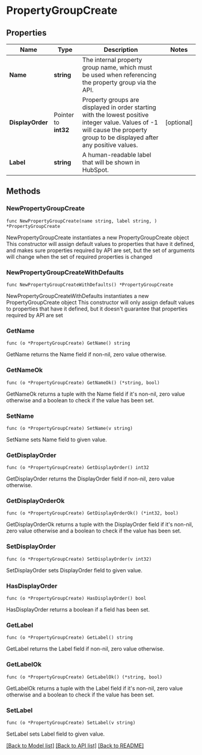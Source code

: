 # PropertyGroupCreate

## Properties

Name | Type | Description | Notes
------------ | ------------- | ------------- | -------------
**Name** | **string** | The internal property group name, which must be used when referencing the property group via the API. | 
**DisplayOrder** | Pointer to **int32** | Property groups are displayed in order starting with the lowest positive integer value. Values of -1 will cause the property group to be displayed after any positive values. | [optional] 
**Label** | **string** | A human-readable label that will be shown in HubSpot. | 

## Methods

### NewPropertyGroupCreate

`func NewPropertyGroupCreate(name string, label string, ) *PropertyGroupCreate`

NewPropertyGroupCreate instantiates a new PropertyGroupCreate object
This constructor will assign default values to properties that have it defined,
and makes sure properties required by API are set, but the set of arguments
will change when the set of required properties is changed

### NewPropertyGroupCreateWithDefaults

`func NewPropertyGroupCreateWithDefaults() *PropertyGroupCreate`

NewPropertyGroupCreateWithDefaults instantiates a new PropertyGroupCreate object
This constructor will only assign default values to properties that have it defined,
but it doesn't guarantee that properties required by API are set

### GetName

`func (o *PropertyGroupCreate) GetName() string`

GetName returns the Name field if non-nil, zero value otherwise.

### GetNameOk

`func (o *PropertyGroupCreate) GetNameOk() (*string, bool)`

GetNameOk returns a tuple with the Name field if it's non-nil, zero value otherwise
and a boolean to check if the value has been set.

### SetName

`func (o *PropertyGroupCreate) SetName(v string)`

SetName sets Name field to given value.


### GetDisplayOrder

`func (o *PropertyGroupCreate) GetDisplayOrder() int32`

GetDisplayOrder returns the DisplayOrder field if non-nil, zero value otherwise.

### GetDisplayOrderOk

`func (o *PropertyGroupCreate) GetDisplayOrderOk() (*int32, bool)`

GetDisplayOrderOk returns a tuple with the DisplayOrder field if it's non-nil, zero value otherwise
and a boolean to check if the value has been set.

### SetDisplayOrder

`func (o *PropertyGroupCreate) SetDisplayOrder(v int32)`

SetDisplayOrder sets DisplayOrder field to given value.

### HasDisplayOrder

`func (o *PropertyGroupCreate) HasDisplayOrder() bool`

HasDisplayOrder returns a boolean if a field has been set.

### GetLabel

`func (o *PropertyGroupCreate) GetLabel() string`

GetLabel returns the Label field if non-nil, zero value otherwise.

### GetLabelOk

`func (o *PropertyGroupCreate) GetLabelOk() (*string, bool)`

GetLabelOk returns a tuple with the Label field if it's non-nil, zero value otherwise
and a boolean to check if the value has been set.

### SetLabel

`func (o *PropertyGroupCreate) SetLabel(v string)`

SetLabel sets Label field to given value.



[[Back to Model list]](../README.md#documentation-for-models) [[Back to API list]](../README.md#documentation-for-api-endpoints) [[Back to README]](../README.md)


